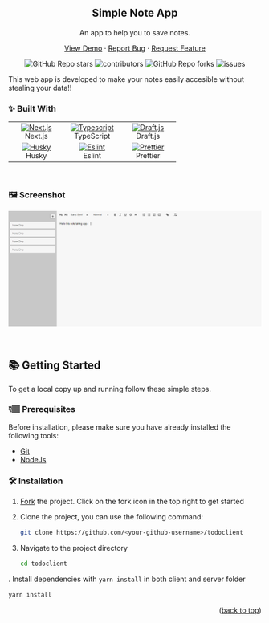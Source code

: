 <div align="center">
  <h2>Simple Note App</h2>
  <p>An app to help you to save notes.</p>

  <p align="center">
    <a href="https://github.com/jasham/todoclient/issues/new?assignees=&labels=bug&template=bug_report.md&title=">View Demo</a>
    ·
    <a href="https://github.com/jasham/todoclient/issues/new?assignees=&labels=bug&template=bug.yml&title=%5BBUG%5D+%3Cdescription%3E">Report Bug</a>
    ·
    <a href="https://github.com/jasham/todoclient/issues/new?assignees=&labels=feature&template=features.yml&title=%5BFEATURE%5D+%3Cdescription%3E">Request Feature</a>
  </p>

  <img alt="GitHub Repo stars" src="https://img.shields.io/github/stars/jasham/todoclient?style=flat">
  <img alt="contributors" src="https://img.shields.io/github/contributors/jasham/todoclient?style=flat">
  <img alt="GitHub Repo forks" src="https://img.shields.io/github/forks/jasham/todoclient?style=flat">
  <img alt="issues" src="https://img.shields.io/github/issues/jasham/todoclient?style=flat"> </br>
</div>

This web app is developed to make your notes easily accesible without stealing your data!!

### ✨ Built With

<table>
  <tbody>
    <tr>
      <td align="Center" width="30%"> 
        <a 
          href="https://nextjs.org/"
          target="_blank" 
          rel="noreferrer"
        >
          <img src="https://camo.githubusercontent.com/92ec9eb7eeab7db4f5919e3205918918c42e6772562afb4112a2909c1aaaa875/68747470733a2f2f6173736574732e76657263656c2e636f6d2f696d6167652f75706c6f61642f76313630373535343338352f7265706f7369746f726965732f6e6578742d6a732f6e6578742d6c6f676f2e706e67" width="36" height="36" alt="Next.js" />
        </a>
        <br>Next.js
      </td>   
      <td align="Center" width="30%">
        <a 
          href="https://www.typescriptlang.org/" 
          target="_blank" 
          rel="noreferrer"
        >
          <img 
            src="https://static.npmjs.com/255a118f56f5346b97e56325a1217a16.svg" 
            width="36" height="36" alt="Typescript" 
          />
        </a>
        <br>TypeScript
      </td>
      <td align="Center" width="30%">
        <a 
          href="https://draftjs.org/" 
          target="_blank" 
          rel="noreferrer"
        >
          <img 
            src="https://draftjs.org/img/draftjs-logo.svg" 
            width="36" height="36" alt="Draft.js" 
          />
        </a>
        <br>Draft.js
      </td> 
    </tr>
    <tr>
      <td align="Center" width="30%"> 
        <a 
          href="https://typicode.github.io/husky"
          target="_blank" 
          rel="noreferrer"
        >
          <img src="https://images.opencollective.com/husky/7bdbfe1/logo/256.png" width="36" height="36" alt="Husky" />
        </a>
        <br>Husky
      </td>   
      <td align="Center" width="30%">
        <a 
          href="https://eslint.org/" 
          target="_blank" 
          rel="noreferrer"
        >
          <img 
            src="https://avatars.githubusercontent.com/u/6019716?s=64&v=4" 
            width="36" height="36" alt="Eslint" 
          />
        </a>
        <br>Eslint
      </td>  
      <td align="Center" width="30%">
        <a 
          href="https://prettier.io/" 
          target="_blank" 
          rel="noreferrer"
        >
          <img 
            src="https://prettier.io/icon.png" 
            width="36" height="36" alt="Prettier" 
          />
        </a>
        <br>Prettier
      </td>
    </tr>
   
  </tbody>
</table>

<br>

### 🖼️ Screenshot

![alt text](https://github.com/jasham/todoclient/blob/main/public/static/img/simplenoteapp.PNG?raw=true)

<br>

## 📚 Getting Started

To get a local copy up and running follow these simple steps.

### 👇🏽 Prerequisites

Before installation, please make sure you have already installed the following tools:

- [Git](https://git-scm.com/downloads)
- [NodeJs](https://nodejs.org/en/download/)

### 🛠️ Installation

1. [Fork](https://github.com/jasham/todoclient/fork) the project. Click on the fork icon in the top right to get started
2. Clone the project, you can use the following command:

   ```bash
   git clone https://github.com/<your-github-username>/todoclient
   ```

3. Navigate to the project directory
   ```bash
   cd todoclient
   ```

. Install dependencies with `yarn install` in both client and server folder

```bash
yarn install
```

<p align="right">(<a href="#top">back to top</a>)</p>
